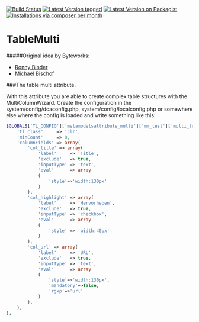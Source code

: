 [![Build Status](https://travis-ci.org/MetaModels/attribute_tablemulti.svg)](https://travis-ci.org/MetaModels/attribute_tablemulti)
[![Latest Version tagged](http://img.shields.io/github/tag/MetaModels/attribute_tablemulti.svg)](https://github.com/MetaModels/attribute_tablemulti/tags)
[![Latest Version on Packagist](http://img.shields.io/packagist/v/MetaModels/attribute_tablemulti.svg)](https://packagist.org/packages/MetaModels/attribute_tablemulti)
[![Installations via composer per month](http://img.shields.io/packagist/dm/MetaModels/attribute_tablemulti.svg)](https://packagist.org/packages/MetaModels/attribute_tablemulti)

TableMulti
=========
#####Original idea by Byteworks:
- [Ronny Binder](mailto:rb@bytworks.ch)
- [Michael Bischof](mailto:mb@byteworks.ch)


###The table multi attribute.


With this attribute you are able to create complex table structures with the MultiColumnWizard.
Create the configuration in the system/config/dcaconfig.php, system/config/localconfig.php or somewhere else where the config is loaded and write something like this:

```php
$GLOBALS['TL_CONFIG']['metamodelsattribute_multi']['mm_test']['multi_test'] = array(
    'tl_class'     => 'clr',
    'minCount'     => 0,
    'columnFields' => array(
        'col_title' => array(
            'label'     => 'Title',
            'exclude'   => true,
            'inputType' => 'text',
            'eval'      => array
            (
                'style'=>'width:130px'
            )
        ),
        'col_highlight' => array(
            'label'     => 'Hervorheben',
            'exclude'   => true,
            'inputType' => 'checkbox',
            'eval'      => array
            (
                'style' => 'width:40px'
            )
        ),
        'col_url' => array(
            'label'     => 'URL',
            'exclude'   => true,
            'inputType' => 'text',
            'eval'      => array
            (
                'style'=>'width:130px', 
                'mandatory'=>false, 
                'rgxp'=>'url'
            )
        ),
    ),
);
```

